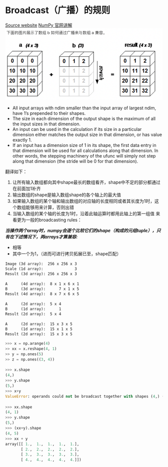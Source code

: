 # Broadcast（广播）的规则
[Source website](https://zhuanlan.zhihu.com/p/35010592)
[NumPy 官网讲解](https://numpy.org/doc/stable/user/basics.broadcasting.html)
![Markdown logo](/Module3/numpy/img/WechatIMG647.png)
* All input arrays with ndim smaller than the input array of largest ndim, have 1’s prepended to their shapes.
* The size in each dimension of the output shape is the maximum of all the input sizes in that dimension.
* An input can be used in the calculation if its size in a particular dimension either matches the output size in that dimension, or has value exactly 1.
* If an input has a dimension size of 1 in its shape, the first data entry in that dimension will be used for all calculations along that dimension. In other words, the stepping machinery of the ufunc will simply not step along that dimension (the stride will be 0 for that dimension).

翻译如下：

1. 让所有输入数组都向其中shape最长的数组看齐，shape中不足的部分都通过在前面加1补齐
2. 输出数组的shape是输入数组shape的各个轴上的最大值
3. 如果输入数组的某个轴和输出数组的对应轴的长度相同或者其长度为1时，这个数组能够用来计算，否则出错
4. 当输入数组的某个轴的长度为1时，沿着此轴运算时都用此轴上的第一组值
来看更为一般的broadcasting rules：

***当操作两个array时，numpy会逐个比较它们的shape（构成的元组tuple），只有在下述情况下，两arrays才算兼容:***

- 相等
- 其中一个为1，（进而可进行拷贝拓展已至，shape匹配）

```
Image (3d array):  256 x 256 x 3
Scale (1d array):              3
Result (3d array): 256 x 256 x 3

A      (4d array):  8 x 1 x 6 x 1
B      (3d array):      7 x 1 x 5
Result (4d array):  8 x 7 x 6 x 5

A      (2d array):  5 x 4
B      (1d array):      1
Result (2d array):  5 x 4

A      (2d array):  15 x 3 x 5
B      (1d array):  15 x 1 x 5
Result (2d array):  15 x 3 x 5
``` 

```python
>>> x = np.arange(4)
>> xx = x.reshape(4, 1)
>> y = np.ones(5)
>> z = np.ones((3, 4))

>>> x.shape
(4,)
>>> y.shape
(5,)
>>> x+y
ValueError: operands could not be broadcast together with shapes (4,) (5,) 

>>> xx.shape
(4, 1)
>>> y.shape
(5,)
>>> (xx+y).shape
(4, 5)
>>> xx + y
array([[ 1.,  1.,  1.,  1.,  1.],
       [ 2.,  2.,  2.,  2.,  2.],
       [ 3.,  3.,  3.,  3.,  3.],
       [ 4.,  4.,  4.,  4.,  4.]])
```